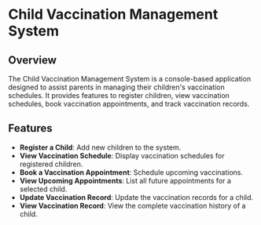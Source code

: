 # Child Vaccination Management System

## Overview

The Child Vaccination Management System is a console-based application designed to assist parents in managing their children's vaccination schedules. It provides features to register children, view vaccination schedules, book vaccination appointments, and track vaccination records.

## Features

- **Register a Child**: Add new children to the system.
- **View Vaccination Schedule**: Display vaccination schedules for registered children.
- **Book a Vaccination Appointment**: Schedule upcoming vaccinations.
- **View Upcoming Appointments**: List all future appointments for a selected child.
- **Update Vaccination Record**: Update the vaccination records for a child.
- **View Vaccination Record**: View the complete vaccination history of a child.

